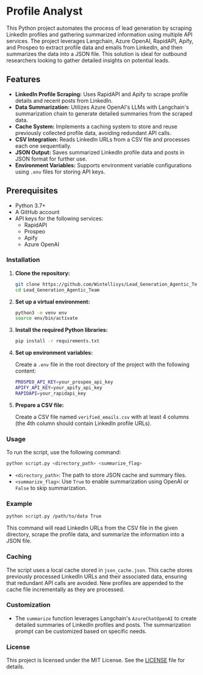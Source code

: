 # Profile Analyst

This Python project automates the process of lead generation by scraping LinkedIn profiles and gathering summarized information using multiple API services. The project leverages Langchain, Azure OpenAI, RapidAPI, Apify, and Prospeo to extract profile data and emails from LinkedIn, and then summarizes the data into a JSON file. This solution is ideal for outbound researchers looking to gather detailed insights on potential leads.

## Features

- **LinkedIn Profile Scraping:** Uses RapidAPI and Apify to scrape profile details and recent posts from LinkedIn.
- **Data Summarization:** Utilizes Azure OpenAI's LLMs with Langchain's summarization chain to generate detailed summaries from the scraped data.
- **Cache System:** Implements a caching system to store and reuse previously collected profile data, avoiding redundant API calls.
- **CSV Integration:** Reads LinkedIn URLs from a CSV file and processes each one sequentially.
- **JSON Output:** Saves summarized LinkedIn profile data and posts in JSON format for further use.
- **Environment Variables:** Supports environment variable configurations using `.env` files for storing API keys.

## Prerequisites

- Python 3.7+
- A GitHub account
- API keys for the following services:
  - RapidAPI
  - Prospeo
  - Apify
  - Azure OpenAI

### Installation

1. **Clone the repository:**
   ```bash
   git clone https://github.com/Wintellisys/Lead_Generation_Agentic_Team.git
   cd Lead_Generation_Agentic_Team
   ```

2. **Set up a virtual environment:**
   ```bash
   python3 -m venv env
   source env/bin/activate
   ```

3. **Install the required Python libraries:**
   ```bash
   pip install -r requirements.txt
   ```

4. **Set up environment variables:**

   Create a `.env` file in the root directory of the project with the following content:

   ```bash
   PROSPEO_API_KEY=your_prospeo_api_key
   APIFY_API_KEY=your_apify_api_key
   RAPIDAPI=your_rapidapi_key
   ```

5. **Prepare a CSV file:**

   Create a CSV file named `verified_emails.csv` with at least 4 columns (the 4th column should contain LinkedIn profile URLs).

### Usage

To run the script, use the following command:

```bash
python script.py <directory_path> <summarize_flag>
```

- `<directory_path>`: The path to store JSON cache and summary files.
- `<summarize_flag>`: Use `True` to enable summarization using OpenAI or `False` to skip summarization.

### Example

```bash
python script.py /path/to/data True
```

This command will read LinkedIn URLs from the CSV file in the given directory, scrape the profile data, and summarize the information into a JSON file.

### Caching

The script uses a local cache stored in `json_cache.json`. This cache stores previously processed LinkedIn URLs and their associated data, ensuring that redundant API calls are avoided. New profiles are appended to the cache file incrementally as they are processed.

### Customization

- The `summarize` function leverages Langchain's `AzureChatOpenAI` to create detailed summaries of LinkedIn profiles and posts. The summarization prompt can be customized based on specific needs.

### License

This project is licensed under the MIT License. See the [LICENSE](LICENSE) file for details.
```
